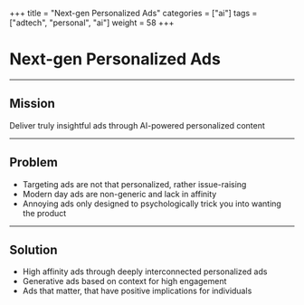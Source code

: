 +++
title = "Next-gen Personalized Ads"
categories = ["ai"]
tags = ["adtech", "personal", "ai"]
weight = 58
+++

# Next-gen Personalized Ads

---

## Mission

Deliver truly insightful ads through AI-powered personalized content

---

## Problem

- Targeting ads are not that personalized, rather issue-raising
- Modern day ads are non-generic and lack in affinity
- Annoying ads only designed to psychologically trick you into wanting the product

---

## Solution

- High affinity ads through deeply interconnected personalized ads
- Generative ads based on context for high engagement
- Ads that matter, that have positive implications for individuals

